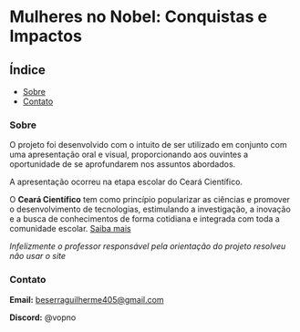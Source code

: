 # Mulheres no Nobel: Conquistas e Impactos
## Índice

- [Sobre](#Sobre)
- [Contato](#Contato)

### Sobre
O projeto foi desenvolvido com o intuito de ser utilizado em conjunto com uma apresentação oral e visual, proporcionando aos ouvintes a oportunidade de se aprofundarem nos assuntos abordados.

A apresentação ocorreu na etapa escolar do Ceará Científico.

O **Ceará Científico** tem como princípio popularizar as ciências e promover o desenvolvimento de tecnologias, estimulando a investigação, a inovação e a busca de conhecimentos de forma cotidiana e integrada com toda a comunidade escolar. [Saiba mais](https://www.seduc.ce.gov.br/ceara-cientifico/) 

*Infelizmente o professor responsável pela orientação do projeto resolveu não usar o site*

### Contato

**Email:** beserraguilherme405@gmail.com

**Discord:** @vopno
